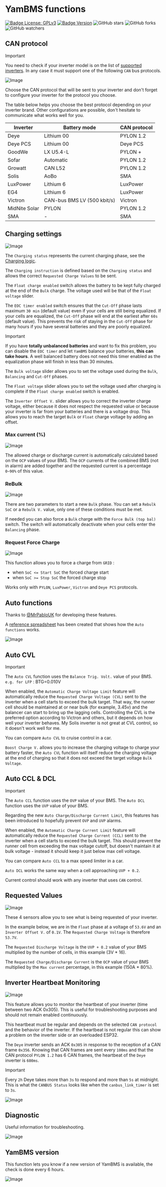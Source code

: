 # YamBMS functions

[![Badge License: GPLv3](https://img.shields.io/badge/License-GPLv3-brightgreen.svg)](https://www.gnu.org/licenses/gpl-3.0)
[![Badge Version](https://img.shields.io/github/v/release/Sleeper85/esphome-yambms?include_prereleases&color=yellow&logo=DocuSign&logoColor=white)](https://github.com/Sleeper85/esphome-yambms/releases/latest)
![GitHub stars](https://img.shields.io/github/stars/Sleeper85/esphome-yambms)
![GitHub forks](https://img.shields.io/github/forks/Sleeper85/esphome-yambms)
![GitHub watchers](https://img.shields.io/github/watchers/Sleeper85/esphome-yambms)

## CAN protocol

> [!IMPORTANT]
> You need to check if your inverter model is on the list of [supported inverters](Supported_devices.md#supported-inverter). In any case it must support one of the following `CAN` bus protocols.

![Image](../../images/YamBMS_CANBUS_Protocol.png "YamBMS_CANBUS_Protocol")

Choose the CAN protocol that will be sent to your inverter and don't forget to configure your inverter for the protocol you choose.

The table below helps you choose the best protocol depending on your inverter brand.
Other configurations are possible, don't hesitate to communicate what works well for you.

| Inverter | Battery mode | CAN protocol |
| --- | --- | --- |
| Deye | Lithium 00 | PYLON 1.2 |
| Deye PCS | Lithium 00 | Deye PCS |
| GoodWe | LX U5.4-L | PYLON + |
| Sofar | Automatic | PYLON 1.2 |
| Growatt | CAN L52 | PYLON 1.2 |
| Solis | AoBo | SMA |
| LuxPower | Lithium 6 | LuxPower |
| EG4 | Lithium 6 | LuxPower |
| Victron | CAN-bus BMS LV (500 kbit/s) | Victron |
| MidNite Solar | PYLON | PYLON 1.2 |
| SMA | - | SMA |

## Charging settings

![Image](../../images/YamBMS_Charging_Settings.png "YamBMS_Charging_Settings")

The `Charging status` represents the current charging phase, see the [Charging logic](Charging_logic.md).

The `Charging instruction` is defined based on the `Charging status` and allows the correct `Requested Charge Values` ​​to be sent.

The `Float charge enabled` switch allows the battery to be kept fully charged at the end of the `Bulk` charge. The voltage used will be that of the `Float voltage` slider.

The `EOC timer enabled` switch ensures that the `Cut-Off` phase lasts maximum `30 min` (default value) even if your cells are still being equalized. If your cells are equalized, the `Cut-Off` phase will end at the earliest after `60s` (default value). This prevents the risk of staying in the `Cut-Off` phase for many hours if you have several batteries and they are poorly equalized.

> [!IMPORTANT]
> If you have **totally unbalanced batteries** and want to fix this problem, you can disable the `EOC timer` and let `YamBMS` balance your batteries, **this can take hours**. A well balanced battery does not need this timer enabled as the equalization phase will finish in less than 30 minutes.

The `Bulk voltage` slider allows you to set the voltage used during the `Bulk`, `Balancing` and `Cut-Off` phases.

The `Float voltage` slider allows you to set the voltage used after charging is complete if the `Float charge enabled` switch is enabled.

The `Inverter Offset V.` slider allows you to correct the inverter charge voltage, either because it does not respect the requested value or because your inverter is far from your batteries and there is a voltage drop. This allows you to reach the target `Bulk` or `Float` charge voltage by adding an offset.

### Max current (%)

![Image](../../images/YamBMS_Max_Current_PCT.png "YamBMS_Max_Current_PCT")

The allowed charge or discharge current is automatically calculated based on the `OCP` values ​​of your BMS. The `OCP` currents of the combined BMS (not in alarm) are added together and the requested current is a percentage `0~90%` of this value.

### ReBulk

![Image](../../images/YamBMS_ReBulk.png "YamBMS_ReBulk")

There are two parameters to start a new `Bulk` phase. You can set a `Rebulk SoC` or a `Rebulk V.` value, only one of these conditions must be met.

If needed you can also force a `Bulk` charge with the `Force Bulk (top bal)` switch. The switch will automatically deactivate when your cells enter the `Balancing` phase.

### Request Force Charge

![Image](../../images/YamBMS_Request_Force_Charge.png "YamBMS_Request_Force_Charge")

This function allows you to force a charge from `GRID` :
- when `SoC <= Start SoC` the forced charge start
- when `SoC >= Stop SoC` the forced charge stop

Works only with `PYLON`, `LuxPower`, `Victron` and `Deye PCS` protocols.

## Auto functions

Thanks to [@MrPabloUK](https://github.com/MrPabloUK) for developing these features.

A [reference spreadsheet](https://docs.google.com/spreadsheets/d/1UwZ94Qca-DBP5gppzKmAjbMJYZGjR4lMwZtwwQR9wWY/edit?usp=sharing) has been created that shows how the `Auto functions` works.

![Image](../../images/YamBMS_Auto_CVL_CCL_DCL.png "YamBMS_Auto_CVL_CCL_DCL")

## Auto CVL

> [!IMPORTANT]
> The `Auto CVL` function uses the `Balance Trig. Volt.` value of your BMS. `e.g. for LFP` : BTG=0.010V

When enabled, the `Automatic Charge Voltage Limit` feature will automatically reduce the `Requested Charge Voltage (CVL)` sent to the inverter when a cell starts to exceed the bulk target.
That way, the runner cell should be maintained at or near bulk (for example, 3.45v) and the balancer can start to bring up the lagging cells.
Controlling the CVL is the preferred option according to Victron and others, but it depends on how well your inverter behaves.
My Solis inverter is not great at CVL control, so it doesn't work well for me.

You can compare `Auto CVL` to cruise control in a car.

`Boost Charge V.` allows you to increase the charging voltage to charge your battery faster, the `Auto CVL` function will itself reduce the charging voltage at the end of charging so that it does not exceed the target voltage `Bulk Voltage`.

## Auto CCL & DCL

> [!IMPORTANT]
> The `Auto CCL` function uses the `OVP` value of your BMS.
> The `Auto DCL` function uses the `UVP` value of your BMS.

Regarding the new `Auto Charge/Discharge Current Limit`, this features has been introduced to hopefully prevent `OVP` and `UVP` alarms.

When enabled, the `Automatic Charge Current Limit` feature will automatically reduce the `Requested Charge Current (CCL)` sent to the inverter when a cell starts to exceed the bulk target.
This should prevent the runner cell from exceeding the max voltage cutoff, but doesn't maintain it at bulk voltage - instead it should keep it just below max cell voltage.

You can compare `Auto CCL` to a max speed limiter in a car.

`Auto DCL` works the same way when a cell approaching `UVP + 0.2`.

Current control should work with any inverter that uses `CAN` control.

## Requested Values

![Image](../../images/YamBMS_Requested_Values.png "YamBMS_Requested_Values")

These 4 sensors allow you to see what is being requested of your inverter.

In the example below, we are in the `Float` phase at a voltage of `53.6V` and an `Inverter Offset V.` of `0.1V`. The `Requested Charge Voltage` is therefore `53.7V`.

The `Requested Discharge Voltage` is the `UVP + 0.2` value of your BMS multiplied by the number of cells, in this example (3V * 16).

The `Requested Charge/Discharge Current` is the `OCP` value of your BMS multiplied by the `Max current` percentage, in this example (150A * 80%).

## Inverter Heartbeat Monitoring

![Image](../../images/YamBMS_Inverter_Heartbeat.png "YamBMS_Inverter_Heartbeat")

This feature allows you to monitor the heartbeat of your inverter (time between two ACK 0x305). This is useful for troubleshooting purposes and should not remain enabled continuously.

This heartbeat must be regular and depends on the selected `CAN protocol` and the behavior of the inverter. If the heartbeat is not regular this can show a problem on the inverter side or an overloaded ESP32.

The `Deye` inverter sends an ACK `0x305` in response to the reception of a CAN frame `0x356`. Knowing that CAN frames are sent every `100ms` and that the CAN protocol `PYLON 1.2` has 6 CAN frames, the heartbeat of the `Deye` inverter is `600ms`.

> [!IMPORTANT]  
> Every `2h` Deye takes more than `3s` to respond and more than `5s` at midnight.
> This is what the `CANBUS Status` looks like when the `canbus_link_timer` is set to `3s`.

![Image](../../images/YamBMS_CANBUS_Status.png "YamBMS_CANBUS_Status")

## Diagnostic

Useful information for troubleshooting.

![Image](../../images/YamBMS_Diagnostic.png "YamBMS_Diagnostic")

## YamBMS version

This function lets you know if a new version of YamBMS is available, the check is done every 6 hours.

![Image](../../images/YamBMS_New_version.png "YamBMS_New_version")
